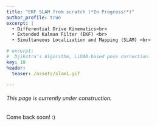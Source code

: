 ```yaml
---
title: "EKF SLAM from scratch (*In Progress!*)"
author_profile: true
excerpt: |
  • Differential Drive Kinematics<br>
  • Extended Kalman Filter (EKF) <br>
  • Simultaneous Localization and Mapping (SLAM) <br>

# excerpt:
#  Djikstra's Algorithm, LiDAR-based pose correction.
key: 10
header:
  teaser: /assets/slam1.gif

---
```

###### This page is currently under construction.

Come back soon! :) 